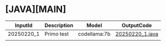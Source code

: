 # [JAVA][MAIN]

| InputId | Description | Model | OutputCode |
| ------ | ------ | ------ | ------ | 
| 20250220_1 | Primo test | codellama:7b | [20250220_1.java](./components/java_main/20250220_1.java) |
|  |  |  | |
